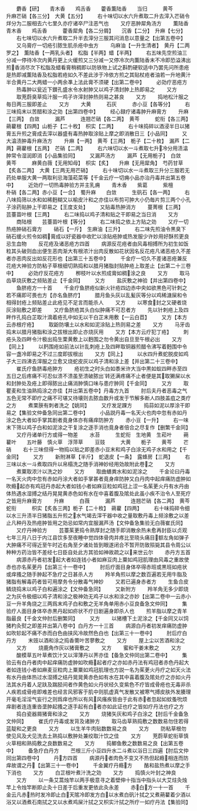 <!-- { "loadSidebar": true } -->
　　麝香【研】　　青木香　　鸡舌香　　藿香薫陆香　　当归　　　黄芩　　　升麻芒硝【各三分】　大黄【五分】
　　右十味切以水六升煮取二升去滓入芒硝令烊分为二服相去六七里久亦疗诸卒尸注恶气也
　　又疗恶肿犀角汤方
　　薫陆香　　　青木香　　鸡舌香　　　藿香犀角【各二分屑】　　沉香【二分】　升麻【七分】
　　右七味切以水六升煮取二升半去滓分三服其问消息以意量之【出第五卷中】
　　又乌膏疗一切疮引脓生肌杀疮中虫方
　　乌麻油【一升生清者】　黄丹【二两罗之】　薫陆香【一两乳头者】　松脂【半两】蜡【半两】
　　右五味先空煎油三分减一停待冷次内黄丹更上火缓煎又三分减一又停冷次内薫陆香末不冷即恐溢沸出煎香消尽次下松脂及蜡看膏稍稠即以防铁物上试之斟酌硬软适中乃罢先问所患疮是热即减薫陆香及松脂若疮如久不差此涉于冷依方煎之其贴杖疮者油若一升地黄汁半合黄丹二大两蜡一小两余凖上法此膏不须硬【出第二卷中】
　　必効疗恶疮方
　　热毒肿以瓮近下鑚孔盛水令水射肿又以鸡子清封肿上热即易之
　　又方
　　取茺蔚臭草捣汁服一鸡子许滓封肿热则易之甚良
　　又方
　　捣地松汁服之毎日两三服即差止
　　又方
　　大黄　　　石灰　　　赤小豆【各等分】
　　右三味捣末以苦醋和涂之効【出第四卷中】
　　经心録疗诸毒肿升麻膏方
　　升麻【三两】　白敛　　　漏芦　　　连翘芒硝【各二两】　黄芩　　　蛇衔【各三两】　蒴藋根【四两】山栀子【二十枚】　枳实【二两】
　　右十味捣碎以酒浸半日以猪膏五升煎之膏成去滓以器盛有毒热肿取涂贴上摩之即消散日三【小品同】
　　又大潝渍肿毒升麻汤方
　　升麻【一两】　黄芩【三两】　栀子【二十枚】　漏芦【二两】蒴藋根【五两】　芒硝【二两】
　　右六味切以水一斗煮取七升冷分用渍潝肿常令湿润即消【小品集验同】
　　又漏芦汤方
　　漏芦【无用栀子】　白敛　　　黄芩　　　麻黄白薇【无用知母】　枳实【炙】　　升麻【无用犀角】　芍药甘草【炙各二两】　大黄【三两无用芒硝】
　　右十味切以水一斗煮取三升分三服若无药处单服大黄一两取利忌海藻菘菜等【千金云疗一切痈小品亦治丹毒并出第五卷中】
　　近効疗一切热毒肿验方并主乳痈
　　青木香　　紫葛　　　紫檀　　　朴硝【各二两】赤小豆【一合】　蜀升麻　　白敛　　　生矾石【各一两】
　　右八味捣筛以水和如稀麪糊又以榆皮汁和之亦佳以布剪可肿大小仍毎片剪三两个小孔子涂药贴肿上干即易之【王度支处】
　　又贴毒热肿消方
　　蔓菁根【三两】　芸薹苗叶根【三两】
　　右二味捣以鸡子清和贴之干即易之当日消
　　又方
　　商陆根　　芸薹苗叶根【等分】
　　右二味捣之依上方贴之効
　　又疗一切热疮肿硝石膏方
　　硝石【一斤】　生麻油【三升】
　　右二味先煎油令黒臭下硝石缓火煎令如稠膏成以好瓷器中收贮以涂贴疮肿或热发服少许妙用好酥煎更良忌生血物
　　反花疮及诸恶疮方四首
　　病源反花疮者由风毒相搏所为初生如饭粒其头破则血出便生恶肉渐大有根浓汁出肉反散如花状因名反花疮凡诸恶疮久不差者亦恶肉反出如反花形也【出第三十五卷中】
　　千金疗一切久不差诸恶疮兼反花疮大神验方防粘子草根细切熟捣和以腊月猪脂封贴肿疮上取差止【出第二十三卷中】
　　必効疗反花疮方
　　栁枝叶以水煎成膏如稠涂之良
　　又方
　　取马齿草烧灰敷之频贴差止【千金同】
　　又方
　　盐灰敷之神验【并出第四卷中】
　　鱼脐疮方一十首
　　千金疗鱼脐疮似新火针疮四边赤中央如欲黒色可针刺之若不痛即可畏也方【亦名鱼脐疔】
　　腊月鱼头灰以乱髪灰等分以鸡稀溏屎和令相得封疮上频贴差止此疮见不足言而能杀人
　　又方
　　以寒食封之又硬者烧灰涂贴敷之即差
　　又疗鱼脐疮其头白似肿痛不可忍者方
　　先以针刺疮上及四畔作孔捣白芷取汁滴着疮孔中如无以干白芷末用敷【一云白苣】
　　又方【本方云赤根疔疮】
　　取鼢防壤土以水和如泥涂贴上热则易之差
　　又方
　　马牙齿捣末以腊月猪脂和涂之拔根出即止亦烧灰用
　　又方【本方云疗犯丁疮】
　　刺疮头及四畔令汁极出捣生栗黄敷上以麪围之勿令黄出自旦至午根必出
　　又方【同上】
　　以麫围疮如前法以针乱刺疮上及四畔取铜器煎醋令沸写着麪围中令容一盏冷即易之不过三度即拔根出
　　又方【同上】
　　以水四升煮蛇脱皮如鸡子大三四沸去滓服之立愈又烧蛇皮灰以鸡子清和涂上差【并出第二十三卷中】
　　崔氏疗鱼脐毒疮肿方
　　疮初生之时头白如黍米许大当中黒如蚁四畔赤至四五日之后疼痛不可忍似溃不溃虽至溃破脓出转还满疼痛不止者便是其取獭屎以水和封肿处及疮上即得脓出止痛消肿慎口味与患疔肿同【千金同】
　　又方
　　取瞿麦和生油熟捣涂之亦佳【并出第五卷中】丹毒方九首
　　肘后夫丹者恶毒之气五色无常不即疗之痛不可堪又待壊则去脓血数升或发于节解多断人四肢盖疽之类疗之方
　　煮栗脥有刺者洗之【姚同】
　　又疗发足踝方
　　捣蒜如泥以厚涂干即易之【集验文仲备急同出第二卷中】
　　小品説丹毒一名天火也肉中忽有赤如丹涂之色大者如手掌其剧者竟身体亦有痛痒防肿方
　　赤小豆【一升】
　　右一味末下筛以鸡子白和如泥涂之干复涂之逐手消也竟身者倍合之尽复作【删繁千金同】
　　又疗丹诸单行方或得一物差
　　水苔　　　生蛇衔　生地黄　生菘叶
　　蒴藋叶　　五叶藤　慎火草　浮萍草
　　豆豉　　　大黄　　栀子　　黄芩
　　芒硝
　　右十三味但得一物捣以贴之即差赤小豆末和鸡子白涂无鸡子水和用之【千金同】
　　又方
　　新附淋草【半斤】　蛇退皮【一条】　露蜂房【三两】
　　右三味以水一斗煮取四升以帛榻洗之随手消神妙经用効故附此卷之
　　又方
　　煮粟取浓汁以洗之妙
　　又方
　　取曲蟮粪水和如泥涂之
　　千金论曰丹毒一名天火肉中忽有赤如丹涂大者如手掌甚者竟身痒防肿又白丹肉中起痒痛防虚肿如吹瘾起亦有鸡冠丹赤起大者如钱小者如麻豆粒如鸡冠上涩一名茱茰火丹有水丹由体热遇水湿搏之结丹晃晃黄赤色如有水在中喜着腹及隂处此虽小疾不治令人至死疗之皆用升麻膏方
　　升麻　　　白薇　　　漏芦　　　连翘芒硝【各二两】　黄芩　　　蛇衔　　　枳实【炙各三两】栀子【二十枚】　蒴藋【四两】
　　右十味捣碎令细以水三升渍半日猪脂五升煎之水气竭去滓干器中收之量取敷丹毒上频涂敷之以差止凡种丹及热疮肿皆用之効忌如常内宜服漏芦汤【文仲备急集验无白薇崔氏同】
　　又疗丹神验方
　　芸薹茱茰捣令熟厚封之随手即消散余热未愈再封臣以贞观七年三月八日于内江县饮多至夜睡中觉四体骨肉并疼比至晓头痛目额左角如弹子大肿痛不可得近至午时近右角至夕诸处皆到眼遂闭合不暂开防致殒毙其县令周公以种种方药治皆不差经七日臣自处此方其验如神故疏之以来世云尔
　　赤丹方五首
　　病源赤丹者初发起大者如连钱小者如麻豆肉上粟如鸡冠肌理由风毒之重故使赤也亦名茱茰丹【出第三十一卷中】
　　肘后疗面目身体卒得赤班或黒班如疮状或痒搔之随手肿起不急疗之日甚杀人方
　　羚羊角煎以摩之数百遍若无用牛脂及猪脂有解毒药者皆可用摩务令分散毒气神妙
　　又若已遍身赤者方
　　生鱼合皮鳞烧捣末以鸡子白和遍涂之【文仲备急同】
　　又新附方
　　羚羊角无多少即烧之为灰令极细以鸡子清和涂之极神効无鸡子以水和涂之亦妙【出第二卷中一云赤小豆一升羊角烧之三两爲末鸡子白和敷之无羊角单用赤小豆良备急文仲同】
　　集验疗人面目身体卒赤黒丹起如疥状不疗日剧遍身即杀人也
　　煎羊脂以摩之青羊脂最良【千金文仲肘后删繁同】
　　又方
　　以猪槽下土泥涂之【千金同又以饲猪杓灸熨之即差并出第八卷中】白丹方一十三首
　　病源白丹者初发痒痛防虚肿如吹轸起不痛不赤而白色由挟风冷故然色白也【出第三十一卷中】
　　肘后疗白丹方
　　末豉以酒和涂之捣香薷叶苦蓼敷之
　　又方
　　屋上尘以苦酒和涂之
　　又方
　　烧鹿角作灰以猪膏敷之
　　又方
　　蜜和干姜末敷之
　　又方
　　酸模草五叶草煮饮汁又以滓薄丹以荠亦佳【备急文仲同出第二卷中】
　　集验云有白丹者肉中起痒痛防虚肿如吹瘾起者疗之亦如赤丹法有鸡冠者赤色丹起大者如连钱小者如麻麦豆粒肉上粟粟如鸡冠肌理也方説一名为茱茰火丹疗之如天火法有水丹由体热过水湿搏之结丹晃晃黄赤色如有水在其中喜着腹及隂处疗之亦如火丹法其水丹着人足趺及踹胫间者作黄色如火丹状经久变紫色不疗皆成骨疮也无毒非杀人疾若成骨疮即难差也经言风邪客于肌中则肌虚真气发散又被寒气搏皮肤外发腠理开毫毛淫淫气妄行之则爲痒也所以有风风瘙疾皆由于此有赤者忽起如蚊蚤吮烦痒剧者连连重沓垄肿起搔之逐手起有白者亦如此证也疗之皆如疗丹法也疗之方
　　捣白瓷器屑猪膏和涂之
　　又方
　　烧猪矢灰和鸡子白涂之【肘后千金备急文仲同】
　　崔氏疗丹毒或发背及诸肿方
　　取马齿草熟捣敷之数数易勿住若得蓝靛和之更良
　　又方
　　以生羊牛肉贴数数易之良
　　又方
　　防粘草根勿使见风及犬见洗去土熟捣以敷肿处兼绞取汁饮之佳
　　又方
　　茺蔚草蛇衔草慎火草相和熟捣敷之良数数易之
　　又方
　　捣鲫鱼敷之数数易之良【出第五卷中】
　　备急疗白丹方
　　苎根三斤小豆四升水二斗煮以浴日三四遍【肘后文仲同出第四卷中】
　　丹方四首
　　病源丹者肉色不变又不热但起瘾相连而防痒故谓之丹【出第三十一卷中】
　　千金翼疗丹瘾方
　　酪和盐热煮以摩之手下消也
　　又方
　　白芷根叶煮汁洗之効
　　又方
　　捣慎火叶封之神良
　　又方
　　以一条艾蒿烛竿以两手极意寻之着壁伸十指当中指头以大艾炷灸烛竿上令烛竿断即止灸十日差于后重发更依此灸永差
　　赤白方一十一首
　　千金云凡赤热时发冷即止白天隂冷即发方白以水煮白矾汁拭之又煮蒴藋着少酒以浴又以酒煮石南拭之又以水煮鸡屎汁拭之又枳实汁拭之所疗一如疗丹法【集验同】
